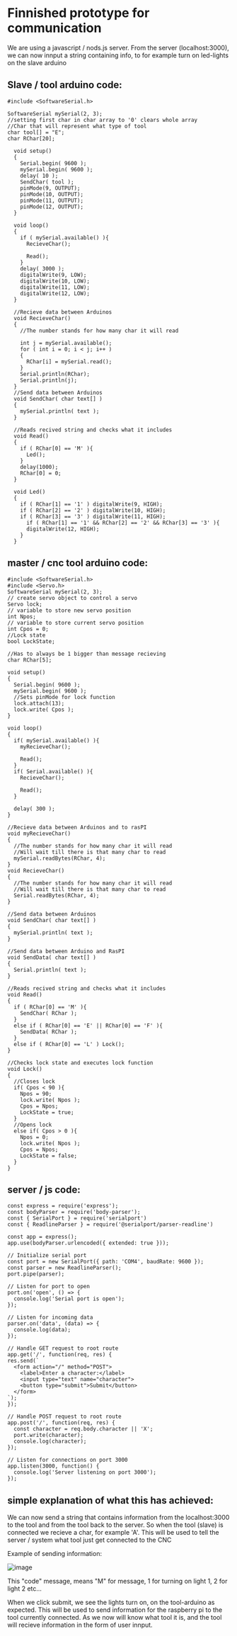 # Finnished prototype for communication

We are using a javascript / nods.js server. From the server (localhost:3000), we can now innput a string containing info, to for example turn on led-lights on the slave arduino

## Slave / tool arduino code:
```
#include <SoftwareSerial.h>

SoftwareSerial mySerial(2, 3);
//setting first char in char array to '0' clears whole array
//Char that will represent what type of tool
char tool[] = "E";
char RChar[20];

  void setup()
  {
    Serial.begin( 9600 );
    mySerial.begin( 9600 );
    delay( 10 );
    SendChar( tool );
    pinMode(9, OUTPUT);
    pinMode(10, OUTPUT);
    pinMode(11, OUTPUT);
    pinMode(12, OUTPUT);
  }

  void loop()
  {
    if ( mySerial.available() ){
      RecieveChar();

      Read();
    }
    delay( 3000 );
    digitalWrite(9, LOW);
    digitalWrite(10, LOW);
    digitalWrite(11, LOW);
    digitalWrite(12, LOW);
  }

  //Recieve data between Arduinos
  void RecieveChar()
  {
    //The number stands for how many char it will read

    int j = mySerial.available();
    for ( int i = 0; i < j; i++ )
    {
      RChar[i] = mySerial.read();
    }
    Serial.println(RChar);
    Serial.println(j);
  }
  //Send data between Arduinos
  void SendChar( char text[] )
  {
    mySerial.println( text );
  }

  //Reads recived string and checks what it includes
  void Read()
  {
    if ( RChar[0] == 'M' ){
      Led();
    }
    delay(1000);
    RChar[0] = 0;
  }

  void Led()
  {
    if ( RChar[1] == '1' ) digitalWrite(9, HIGH);
    if ( RChar[2] == '2' ) digitalWrite(10, HIGH);
    if ( RChar[3] == '3' ) digitalWrite(11, HIGH);
      if ( RChar[1] == '1' && RChar[2] == '2' && RChar[3] == '3' ){
      digitalWrite(12, HIGH);
    }
  }
  ```
  ## master / cnc tool arduino code:
  ```
  #include <SoftwareSerial.h>
#include <Servo.h>
SoftwareSerial mySerial(2, 3);
// create servo object to control a servo
Servo lock;
// variable to store new servo position
int Npos;
// variable to store current servo position
int Cpos = 0;
//Lock state
bool LockState;

//Has to always be 1 bigger than message recieving
char RChar[5];

  void setup() 
  {
    Serial.begin( 9600 );
    mySerial.begin( 9600 );
    //Sets pinMode for lock function
    lock.attach(13);
    lock.write( Cpos );
  }

  void loop() 
  {
    if( mySerial.available() ){
      myRecieveChar();

      Read();
    }
    if( Serial.available() ){
      RecieveChar();

      Read();
    }

    delay( 300 );
  }

  //Recieve data between Arduinos and to rasPI
  void myRecieveChar()
  {
    //The number stands for how many char it will read
    //Will wait till there is that many char to read
    mySerial.readBytes(RChar, 4);
  }
  void RecieveChar()
  {
    //The number stands for how many char it will read
    //Will wait till there is that many char to read
    Serial.readBytes(RChar, 4);
  }

  //Send data between Arduinos
  void SendChar( char text[] )
  {
    mySerial.println( text );
  }

  //Send data between Arduino and RasPI
  void SendData( char text[] )
  {
    Serial.println( text );
  }

  //Reads recived string and checks what it includes
  void Read()
  {
    if ( RChar[0] == 'M' ){
      SendChar( RChar );
    }
    else if ( RChar[0] == 'E' || RChar[0] == 'F' ){ 
      SendData( RChar );
    }
    else if ( RChar[0] == 'L' ) Lock();
  }

  //Checks lock state and executes lock function
  void Lock()
  {
    //Closes lock
    if( Cpos < 90 ){
      Npos = 90;
      lock.write( Npos );
      Cpos = Npos;
      LockState = true;
    }
    //Opens lock
    else if( Cpos > 0 ){
      Npos = 0;
      lock.write( Npos );
      Cpos = Npos;
      LockState = false;
    }
  }
  ```
  
  ## server / js code:
  ```
  const express = require('express');
const bodyParser = require('body-parser');
const { SerialPort } = require('serialport')
const { ReadlineParser } = require('@serialport/parser-readline')

const app = express();
app.use(bodyParser.urlencoded({ extended: true }));

// Initialize serial port
const port = new SerialPort({ path: 'COM4', baudRate: 9600 });
const parser = new ReadlineParser();
port.pipe(parser);

// Listen for port to open
port.on('open', () => {
    console.log('Serial port is open');
});

// Listen for incoming data
parser.on('data', (data) => {
    console.log(data);
});

// Handle GET request to root route
app.get('/', function(req, res) {
  res.send(`
    <form action="/" method="POST">
      <label>Enter a character:</label>
      <input type="text" name="character">
      <button type="submit">Submit</button>
    </form>
  `);
});

// Handle POST request to root route
app.post('/', function(req, res) {
    const character = req.body.character || 'X';    
    port.write(character);                           
    console.log(character); 
});

// Listen for connections on port 3000
app.listen(3000, function() {
    console.log('Server listening on port 3000');
});
  ```
## simple explanation of what this has achieved:
We can now send a string that contains information from the localhost:3000 to the tool and from the tool back to the server.
So when the tool (slave) is connected we recieve a char, for example 'A'. This will be used to tell the server / system what tool just get connected to the CNC

Example of sending information:

![image](https://user-images.githubusercontent.com/112080849/213180595-677927b7-3080-49d7-9e95-4d4fd7beef36.png)

This "code" message, means "M" for message, 1 for turning on light 1, 2 for light 2 etc...

When we click submit, we see the lights turn on, on the tool-arduino as expected. This will be used to send information for the raspberry pi to the tool currently connected. As we now will know what tool it is, and the tool will recieve information in the form of user innput.
